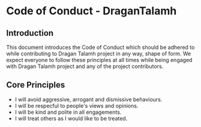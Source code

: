 # Code of Conduct - DraganTalamh

## Introduction
This document introduces the Code of Conduct which should be adhered to while contributing to Dragan Talamh project in any way, shape of form. We expect everyone to follow these principles at all times while being engaged with Dragan Talamh project and any of the project contributors.

## Core Principles
- I will avoid aggressive, arrogant and dismissive behaviours.
- I will be respecful to people's views and opinions.
- I will be kind and polite in all engagements.
- I will treat others as I would like to be treated. 
